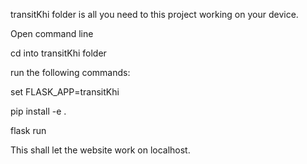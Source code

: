 transitKhi folder is all you need to this project working on your device.

Open command line 

cd into transitKhi folder 

run the following commands: 

set FLASK_APP=transitKhi

pip install -e . 

flask run 

This shall let the website work on localhost. 
